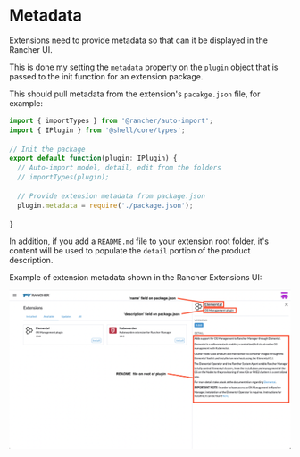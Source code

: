 # Metadata

Extensions need to provide metadata so that can it be displayed in the Rancher UI.

This is done my setting the `metadata` property on the `plugin` object that is passed to the init function for an extension package.

This should pull metadata from the extension's `pacakge.json` file, for example:

```ts
import { importTypes } from '@rancher/auto-import';
import { IPlugin } from '@shell/core/types';

// Init the package
export default function(plugin: IPlugin) {
  // Auto-import model, detail, edit from the folders
  // importTypes(plugin);

  // Provide extension metadata from package.json
  plugin.metadata = require('./package.json');

}
```

In addition, if you add a `README.md` file to your extension root folder, it's content will be used to populate the `detail` portion of the product description.

Example of extension metadata shown in the Rancher Extensions UI:

![Product Information](../screenshots/product-information.png)
